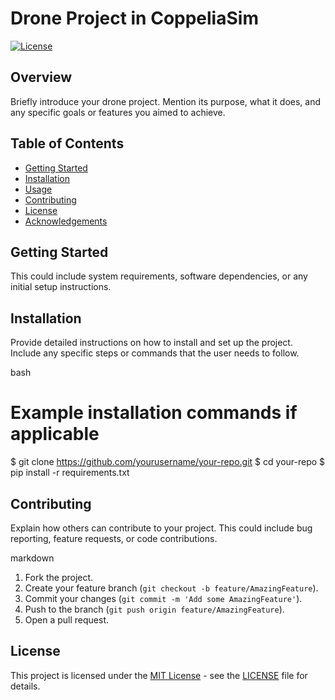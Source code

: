 
# Drone Project in CoppeliaSim

[![License](https://img.shields.io/badge/license-MIT-blue.svg)](https://opensource.org/licenses/MIT)

## Overview

Briefly introduce your drone project. Mention its purpose, what it does, and any specific goals or features you aimed to achieve.

## Table of Contents

- [Getting Started](#getting-started)
- [Installation](#installation)
- [Usage](#usage)
- [Contributing](#contributing)
- [License](#license)
- [Acknowledgements](#acknowledgements)

## Getting Started

This could include system requirements, software dependencies, or any initial setup instructions.

## Installation

Provide detailed instructions on how to install and set up the project. Include any specific steps or commands that the user needs to follow.

bash
# Example installation commands if applicable
$ git clone https://github.com/yourusername/your-repo.git
$ cd your-repo
$ pip install -r requirements.txt



## Contributing

Explain how others can contribute to your project. This could include bug reporting, feature requests, or code contributions.

markdown
1. Fork the project.
2. Create your feature branch (`git checkout -b feature/AmazingFeature`).
3. Commit your changes (`git commit -m 'Add some AmazingFeature'`).
4. Push to the branch (`git push origin feature/AmazingFeature`).
5. Open a pull request.


## License

This project is licensed under the [MIT License](LICENSE) - see the [LICENSE](LICENSE) file for details.


